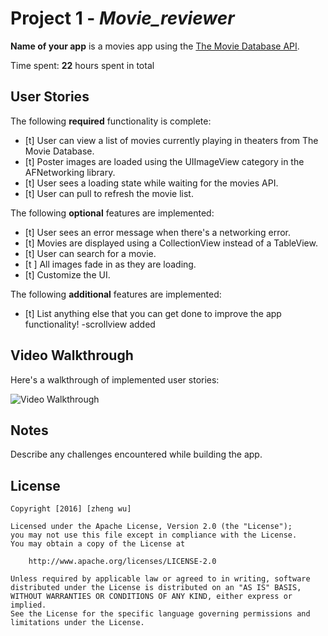 # Project 1 - *Movie_reviewer*

**Name of your app** is a movies app using the [The Movie Database API](http://docs.themoviedb.apiary.io/#).

Time spent: **22** hours spent in total

## User Stories

The following **required** functionality is complete:

- [t] User can view a list of movies currently playing in theaters from The Movie Database.
- [t] Poster images are loaded using the UIImageView category in the AFNetworking library.
- [t] User sees a loading state while waiting for the movies API.
- [t] User can pull to refresh the movie list.

The following **optional** features are implemented:

- [t] User sees an error message when there's a networking error.
- [t] Movies are displayed using a CollectionView instead of a TableView.
- [t] User can search for a movie.
- [t ] All images fade in as they are loading.
- [t] Customize the UI.

The following **additional** features are implemented:

- [t] List anything else that you can get done to improve the app functionality!
-scrollview added

## Video Walkthrough 

Here's a walkthrough of implemented user stories:

<img src='http://i.imgur.com/HIynAPp.gif' title='Video Walkthrough' width='' alt='Video Walkthrough' />


## Notes

Describe any challenges encountered while building the app.

## License

    Copyright [2016] [zheng wu]

    Licensed under the Apache License, Version 2.0 (the "License");
    you may not use this file except in compliance with the License.
    You may obtain a copy of the License at

        http://www.apache.org/licenses/LICENSE-2.0

    Unless required by applicable law or agreed to in writing, software
    distributed under the License is distributed on an "AS IS" BASIS,
    WITHOUT WARRANTIES OR CONDITIONS OF ANY KIND, either express or implied.
    See the License for the specific language governing permissions and
    limitations under the License.
